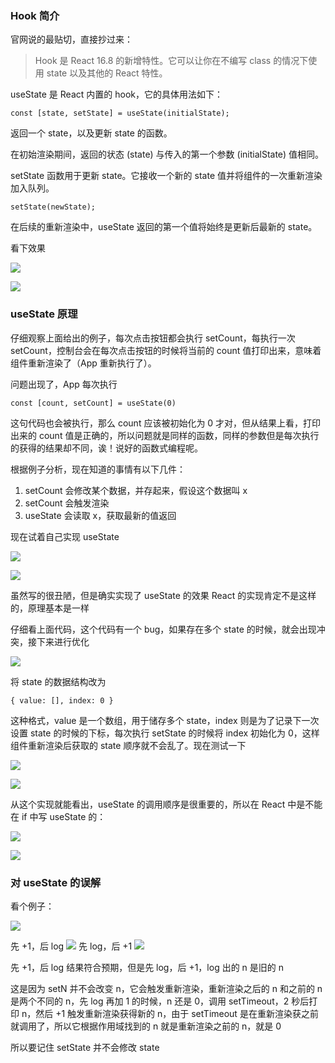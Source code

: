 ### Hook 简介

官网说的最贴切，直接抄过来：

> Hook 是 React 16.8 的新增特性。它可以让你在不编写 class 的情况下使用 state 以及其他的 React 特性。

useState 是 React 内置的 hook，它的具体用法如下：

```
const [state, setState] = useState(initialState);
```

返回一个 state，以及更新 state 的函数。

在初始渲染期间，返回的状态 (state) 与传入的第一个参数 (initialState) 值相同。

setState 函数用于更新 state。它接收一个新的 state 值并将组件的一次重新渲染加入队列。

```
setState(newState);
```

在后续的重新渲染中，useState 返回的第一个值将始终是更新后最新的 state。

看下效果

![](/madao.github.io/database/images/articles/react/useState/code.png)

![](/madao.github.io/database/images/articles/react/useState/image.png)

### useState 原理

仔细观察上面给出的例子，每次点击按钮都会执行 setCount，每执行一次 setCount，控制台会在每次点击按钮的时候将当前的 count 值打印出来，意味着组件重新渲染了（App 重新执行了）。

问题出现了，App 每次执行

```
const [count, setCount] = useState(0)
```

这句代码也会被执行，那么 count 应该被初始化为 0 才对，但从结果上看，打印出来的 count 值是正确的，所以问题就是同样的函数，同样的参数但是每次执行的获得的结果却不同，诶！说好的函数式编程呢。

根据例子分析，现在知道的事情有以下几件：

1. setCount 会修改某个数据，并存起来，假设这个数据叫 x
2. setCount 会触发渲染
3. useState 会读取 x，获取最新的值返回

现在试着自己实现 useState

![](/madao.github.io/database/images/articles/react/useState/code1.png)

![](/madao.github.io/database/images/articles/react/useState/image1.png)

虽然写的很丑陋，但是确实实现了 useState 的效果 React 的实现肯定不是这样的，原理基本是一样

仔细看上面代码，这个代码有一个 bug，如果存在多个 state 的时候，就会出现冲突，接下来进行优化

![](/madao.github.io/database/images/articles/react/useState/code2.png)

将 state 的数据结构改为

```
{ value: [], index: 0 }
```

这种格式，value 是一个数组，用于储存多个 state，index 则是为了记录下一次设置 state 的时候的下标，每次执行 setState 的时候将 index 初始化为 0，这样组件重新渲染后获取的 state 顺序就不会乱了。现在测试一下

![](/madao.github.io/database/images/articles/react/useState/code3.png)

![](/madao.github.io/database/images/articles/react/useState/image2.png)

从这个实现就能看出，useState 的调用顺序是很重要的，所以在 React 中是不能在 if 中写 useState 的：

![](/madao.github.io/database/images/articles/react/useState/code4.png)

![](/madao.github.io/database/images/articles/react/useState/image3.png)

### 对 useState 的误解

看个例子：

![](/madao.github.io/database/images/articles/react/useState/code5.png)

先 +1，后 log
![](/madao.github.io/database/images/articles/react/useState/image4.png)
先 log，后 +1
![](/madao.github.io/database/images/articles/react/useState/image5.png)

先 +1，后 log 结果符合预期，但是先 log，后 +1，log 出的 n 是旧的 n

这是因为 setN 并不会改变 n，它会触发重新渲染，重新渲染之后的 n 和之前的 n 是两个不同的 n，先 log 再加 1 的时候，n 还是 0，调用 setTimeout，2 秒后打印 n，然后 +1 触发重新渲染获得新的 n，由于 setTimeout 是在重新渲染获之前就调用了，所以它根据作用域找到的 n 就是重新渲染之前的 n，就是 0

所以要记住 setState 并不会修改 state
